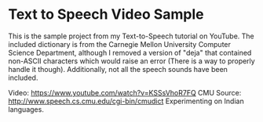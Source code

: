 # Text to Speech Video Sample

This is the sample project from my Text-to-Speech tutorial on YouTube. The included dictionary is from the Carnegie Mellon University Computer Science Department, although I removed a version of "deja" that contained non-ASCII characters which would raise an error (There is a way to properly handle it though). Additionally, not all the speech sounds have been included.

Video: https://www.youtube.com/watch?v=KSSsVhoR7FQ
CMU Source: http://www.speech.cs.cmu.edu/cgi-bin/cmudict
Experimenting on Indian languages.
